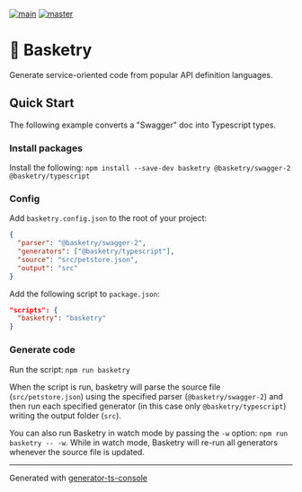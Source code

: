 [![main](https://github.com/basketry/basketry/workflows/build/badge.svg?branch=main&event=push)](https://github.com/basketry/basketry/actions?query=workflow%3Abuild+branch%3Amain+event%3Apush)
[![master](https://img.shields.io/npm/v/basketry)](https://www.npmjs.com/package/basketry)

# 🧺 Basketry

Generate service-oriented code from popular API definition languages.

## Quick Start

The following example converts a "Swagger" doc into Typescript types.

### Install packages

Install the following: `npm install --save-dev basketry @basketry/swagger-2 @basketry/typescript`

### Config

Add `basketry.config.json` to the root of your project:

```json
{
  "parser": "@basketry/swagger-2",
  "generators": ["@basketry/typescript"],
  "source": "src/petstore.json",
  "output": "src"
}
```

Add the following script to `package.json`:

```json
"scripts": {
  "basketry": "basketry"
}
```

### Generate code

Run the script: `npm run basketry`

When the script is run, basketry will parse the source file (`src/petstore.json`) using the specified parser (`@basketry/swagger-2`) and then run each specified generator (in this case only `@basketry/typescript`) writing the output folder (`src`).

You can also run Basketry in watch mode by passing the `-w` option: `npm run basketry -- -w`. While in watch mode, Basketry will re-run all generators whenever the source file is updated.

---

Generated with [generator-ts-console](https://www.npmjs.com/package/generator-ts-console)
